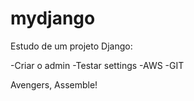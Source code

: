 # mydjango

Estudo de um projeto Django:

-Criar o admin
-Testar settings
-AWS
-GIT

Avengers, Assemble!
